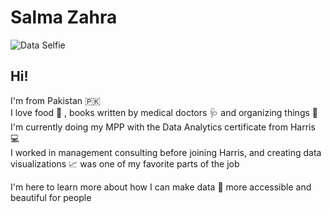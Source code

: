 # Salma Zahra

![Data Selfie](https://user-images.githubusercontent.com/102717994/192939557-3dde01c5-7262-4530-8626-ff59a688cb2c.jpeg)

## Hi! 

I'm from Pakistan :pakistan:  
I love food :stew: , books written by medical doctors :stethoscope: and organizing things :rainbow:  
I'm currently doing my MPP with the Data Analytics certificate from Harris :computer:  
I worked in management consulting before joining Harris, and creating data visualizations :chart_with_upwards_trend: was one of my favorite parts of the job  
  
I'm here to learn more about how I can make data :1234: more accessible and beautiful for people  

